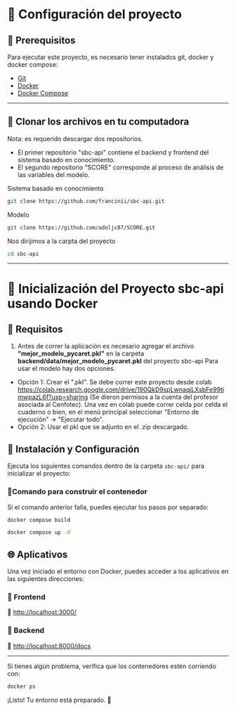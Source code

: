 
# 🚀 Configuración del proyecto


## 📌 Prerequisitos
Para ejecutar este proyecto, es necesario tener instalados git, docker y docker compose:
- [Git](https://git-scm.com/downloads)
- [Docker](https://www.docker.com/get-started/)
- [Docker Compose](https://docs.docker.com/compose/install/)
---

## 📌 Clonar los archivos en tu computadora
Nota: es requerido descargar dos repositorios. 
- El primer repositorio "sbc-api" contiene el backend y frontend del sistema basado en conocimiento. 
- El segundo repositorio "SCORE" corresponde al proceso de análisis de las variables del modelo.



Sistema basado en conocimiento
```sh
git clone https://github.com/francinii/sbc-api.git
```

Modelo
```sh
git clone https://github.com/adoljc87/SCORE.git
```
Nos dirijimos a la carpta del proyecto

```sh
cd sbc-api
```
---
# 🚀 Inicialización del Proyecto sbc-api usando Docker
## 📂 Requisitos
1. Antes de correr la aplicación es necesario agregar el archivo **"mejor_modelo_pycaret.pkl"** en la carpeta **backend/data/mejor_modelo_pycaret.pkl** del proyecto sbc-api
Para usar el modelo hay dos opciones. 
- Opción 1: Crear el ".pkl". Se debe correr este proyecto desde colab https://colab.research.google.com/drive/190QkD9spLwnaqjLXsbFe99timwpazL6f?usp=sharing (Se dieron permisos a la cuenta del profesor asociada al Cenfotec). Una vez en colab puede correr celda por celda el cuaderno o bien, en el menú principal seleccionar "Entorno de ejecución" -> "Ejecutar todo".
- Opción 2: Usar el pkl que se adjunto en el .zip descargado.


## 📂 Instalación y Configuración
Ejecuta los siguientes comandos dentro de la carpeta `sbc-api/` para inicializar el proyecto:


### 🔹Comando para construir el contenedor
Si el comando anterior falla, puedes ejecutar los pasos por separado:
```sh
docker compose build
```
```sh
docker compose up -d
```

## 🌐 Aplicativos
Una vez iniciado el entorno con Docker, puedes acceder a los aplicativos en las siguientes direcciones:

### 🔹 Frontend
📍 [http://localhost:3000/](http://localhost:3000/)

### 🔹 Backend
📍 [http://localhost:8000/docs](http://localhost:8000/docs)

---
Si tienes algún problema, verifica que los contenedores estén corriendo con:

```sh
docker ps
```
¡Listo! Tu entorno está preparado. 🚀